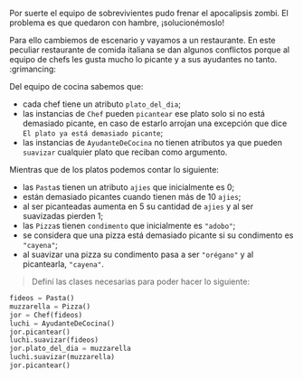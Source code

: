 Por suerte el equipo de sobrevivientes pudo frenar el apocalipsis zombi. El problema es que quedaron con hambre, ¡solucionémoslo!

Para ello cambiemos de escenario y vayamos a un restaurante. En este peculiar restaurante de comida italiana se dan algunos conflictos porque al equipo de chefs les gusta mucho lo picante y a sus ayudantes no tanto. :grimancing:

Del equipo de cocina sabemos que:

* cada chef tiene un atributo `plato_del_dia`;
* las instancias de `Chef` pueden `picantear` ese plato solo si no está demasiado picante, en caso de estarlo arrojan una excepción que dice `El plato ya está demasiado picante`; 
* las instancias de `AyudanteDeCocina` no tienen atributos ya que pueden `suavizar` cualquier plato que reciban como argumento.

Mientras que de los platos podemos contar lo siguiente:

* las `Pasta`s tienen un atributo `ajies` que inicialmente es 0;
* están demasiado picantes cuando tienen más de 10 `ajies`;
* al ser picanteadas aumenta en 5 su cantidad de `ajies` y al ser suavizadas pierden 1;
* las `Pizza`s tienen `condimento` que inicialmente es `"adobo"`;
* se considera que una pizza está demasiado picante si su condimento es `"cayena"`;
* al suavizar una pizza su condimento pasa a ser `"orégano"` y al picantearla, `"cayena"`.

> Definí las clases necesarias para poder hacer lo siguiente:
>
```python
fideos = Pasta()
muzzarella = Pizza()
jor = Chef(fideos)
luchi = AyudanteDeCocina()
jor.picantear()
luchi.suavizar(fideos)
jor.plato_del_dia = muzzarella
luchi.suavizar(muzzarella)
jor.picantear()
```
